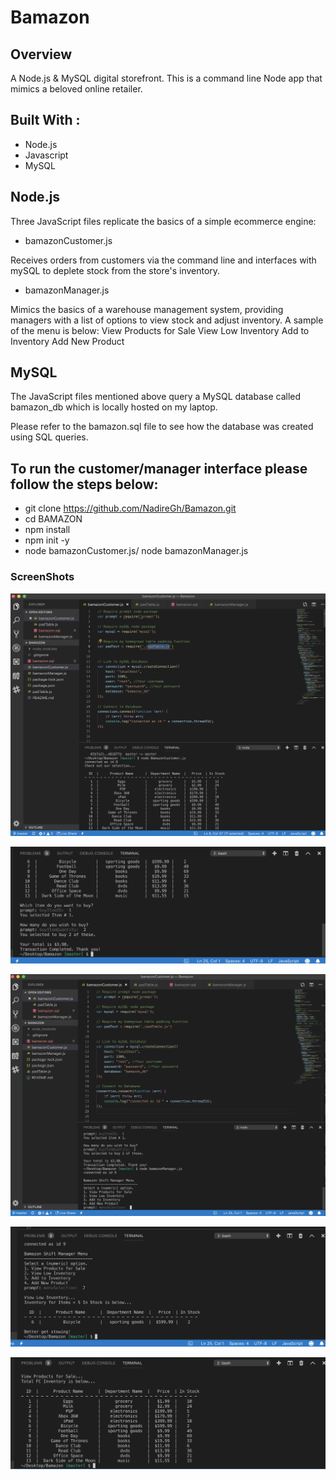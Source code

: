 # Bamazon

## Overview
A Node.js & MySQL digital storefront. This is a command line Node app that mimics a beloved online retailer.

## Built With :
* Node.js
* Javascript
* MySQL

## Node.js
 Three JavaScript files replicate the basics of a simple ecommerce engine:

* bamazonCustomer.js 

Receives orders from customers via the command line and interfaces with mySQL to deplete stock from the store's inventory.

* bamazonManager.js 

Mimics the basics of a warehouse management system, providing managers with a list of options to view stock and adjust inventory.
A sample of the menu is below:
View Products for Sale
View Low Inventory
Add to Inventory
Add New Product

## MySQL
 The JavaScript files mentioned above query a MySQL database called bamazon_db which is locally hosted on my laptop.

Please refer to the bamazon.sql file to see how the database was created using SQL queries.



## To run the customer/manager interface please follow the steps below:

* git clone https://github.com/NadireGh/Bamazon.git
* cd BAMAZON
* npm install
* npm init -y
* node bamazonCustomer.js/ node bamazonManager.js

### ScreenShots

![alt text](Image/ReadMe1.png )

![alt text](Image/ReadMe2.png )

![alt text](Image/ReadMe3.png )

![alt text](Image/ReadMe4.png )

![alt text](Image/ReadMe5.png )





